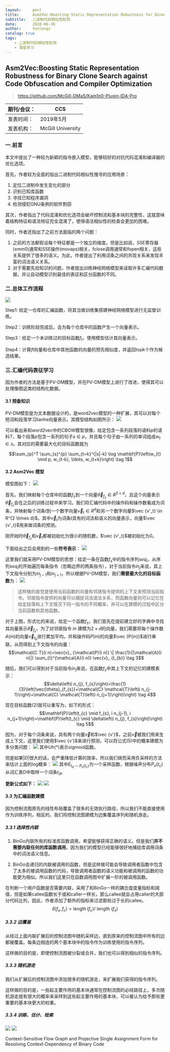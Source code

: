 ```yaml
---
layout:     post
title:      Asm2Vec:Boosting Static Representation Robustness for Binary Clone Search against Code Obfuscation and Compiler Optimization
subtitle:   二进制代码相似性检测
date:       2020-06-30
author:     Yunlongs
catalog: true
tags:
    - 二进制代码相似性检测
    - 深度学习
---
```


## Asm2Vec:Boosting Static Representation Robustness for Binary Clone Search against Code Obfuscation and Compiler Optimization
>https://github.com/McGill-DMaS/Kam1n0-Plugin-IDA-Pro

|期刊/会议： |CCS |
| ---|---|
|发表时间：|2019年5月|
|发表机构：|McGill University|

### 一.前言
本文中提出了一种较为新颖的指令嵌入模型，能够较好的对抗代码混淆和编译器的优化选项。

首先，作者较为全面的指出二进制代码相似性搜寻的应用场景：
1. 定位二进制中发生变化的部分
2. 识别已知库函数
3. 寻找已知程序漏洞
4. 检测侵犯GNU条例的软件剽窃

其次，作者指出了代码混淆和优化选项会破坏控制流和基本块的完整性，这就意味着结构特征和语法特征完全混淆了，使得语法相似性的检查会更加的困难。

同时，作者还指出了之前方法面临的两个问题：
1. 之前的方法都假设每个特征都是一个独立的维度。但是比如说，SSE寄存器(xmm0)通常和SSE操作(movaps)相关，fclose调用通常和fopen相关，这些关系提供了很多的语义。为此，作者提出了利用词条之间的共现关系来发现丰富的词法语义关系。
2. 对于需要先验知识的问题，作者提出训练神经网络模型来读取许多汇编代码数据，并让自动模型识别最佳的表征和区分函数的不同。

### 二.总体工作流程
![](https://yunlongs-1253041399.cos.ap-chengdu.myqcloud.com/image/Similary_Detection/109.png)

Step1: 给定一仓库的汇编函数，将其当做训练集搭建神经网络模型进行无监督训练。

Step2：训练阶段完成后，会为每个仓库中的函数产生一个向量表示。

Step3：给定一个未训练过的目标函数$f_t$，使用模型估计其向量表示。

Step4：计算$ft$向量和仓库中其他函数的向量的预先相似度，并返回topk个作为候选结果。

### 三.汇编代码表征学习
因为作者的方法是基于PV-DM模型，并在PV-DM模型上进行了改进，使得其可以处理像图这类的结构化数据。

#### 3.1 预备知识
PV-DM模型是为文本数据设计的，是word2vec模型的一种扩展，其可以对每个短词和段落学习lianhe向量表示。其模型结构如图所示：
![](https://yunlongs-1253041399.cos.ap-chengdu.myqcloud.com/image/Similary_Detection/110.png)

可以看出来和word2vec中的CBOW模型很像，给定包含一系列段落的语料$p$的语料$T$，每个段落$p$包含一系列的句子$s \in p$，并且每个句子由一系列的单词组成$w_t \in s$。其对应的需要最大化的目标函数就为

$$\sum_{p}^T \sum_{s}^{p} \sum_{t=k}^{|s|-k} \log \mathbf{P}\left(w_{t} \mid p, w_{t-k}, \ldots, w_{t+k}\right) 
\tag 1$$

#### 3.2 Asm2Vec 模型
模型图如下：
![](https://yunlongs-1253041399.cos.ap-chengdu.myqcloud.com/image/Similary_Detection/111.png)

首先，我们映射每个仓库中的函数$f_s$到一个向量$\vec \theta_{f_s} \in R^{2\times d}$，且这个向量表示$\vec \theta_{f_s}$会在之后的训练过程中来学习。我们将汇编代码中的操作码和操作数看成为词条，并映射每个词条$t$到一个数字向量$\vec v_t \in R^d$和另一个数字向量$\vec {v'_t} \in R^{2 \times d}$。其中$\vec v_t$为词条$t$具有的词法和语义的向量表示，向量$\vec {v'_t}$用来做词条的预测。

刚开始时$\vec \theta_{f_s}$和$\vec v_t$都被初始化为很小的随机数，$\vec {v'_t}$被初始化为0。

下面给出之后会用到的一些**符号表示**：
![](https://yunlongs-1253041399.cos.ap-chengdu.myqcloud.com/image/Similary_Detection/112.png)


这里我们就采用PV-DM模型的思想：给定一条在函数$f_s$中的指令序列$seq_i$，从序列$seq_i$的开始遍历每条指令（忽略边界的两条指令），对于当前指令$in_j$来说，其上下文指令分别为$in_{j-1}$和$in_{j+1}$，所以根据PV-DM模型，我们**需要最大化的目标函数**为：
![](https://yunlongs-1253041399.cos.ap-chengdu.myqcloud.com/image/Similary_Detection/113.png)

>这样做的直觉是使用当前函数的向量和邻居指令提供的上下文来预测当前指令。邻居指令提供的向量可以捕捉词法语法关系，而函数向量则可以记忆在给定段落和上下文情况下同一指令的不同概率，并可以在建模的过程中区分当前函数和其他函数。

对于上图，形式化的来说，给定一个函数$f_s$，我们首先在提前建立好的字典中寻找其向量表示$\vec \theta_{f_s}$。为了对邻居指令 $in$ 建模为$2\times d$的向量，我们需要将每个操作数$A(in)$的向量$\vec v_{t_b}$进行累加平均，并和操作码$P(in)$的向量$\vec {P(in)}$进行串联，从而得到上下文指令的向量：
$$\mathcal{C T}(i n)=\vec{v}_ {\mathcal{P}(i n)} \| \frac{1}{|\mathcal{A}(i n)|} \sum_{t}^{\mathcal{A}(i n)} \vec{v}_ {t_{b}} \tag 3$$

随后，我们可以得到对于当前指令$in_j$来说，在函数$f_s$中其上下文的记忆的建模表示：
$$\delta\left(i n_{j}, f_{s}\right)=\frac{1}{3}\left(\vec{\theta}_{f_{s}}+\mathcal{C} \mathcal{T}\left(i n_{j-1}\right)+\mathcal{C} \mathcal{T}\left(i n_{j+1}\right)\right) \tag 4$$

现在目标函数(2)就可以重写为，如下的形式：
$$\mathbf{P}\left(t_{c} \mid f_{s}, i n_{j-1}, i n_{j+1}\right)=\mathbf{P}\left(t_{c} \mid \delta\left(i n_{j}, f_{s}\right)\right) \tag 5$$

因为，对于每个词条来说，具有两个向量$\vec v$和$\vec {v'}$，之前$\vec v$被我们用来生成上下文，这里我们使用$\vec {v'}$来进行预测，可以将公式(5)中的概率建模为多分类问题：
![](https://yunlongs-1253041399.cos.ap-chengdu.myqcloud.com/image/Similary_Detection/114.png)
其中$Uh(*)$表示sigmoid函数。

但是如果$|D|$很大的话，会严重降低计算的效率，所以我们继而采用负采样的方法来估计上面的log概率：
![](https://yunlongs-1253041399.cos.ap-chengdu.myqcloud.com/image/Similary_Detection/115.png)
其中$E_{t_d \sim P_n(t_c)}$为一个采样函数，根据噪声分布$P_n(t_c)$从词汇表D中取样一个词条$t_d$。

**更新公式如下：**
![](https://yunlongs-1253041399.cos.ap-chengdu.myqcloud.com/image/Similary_Detection/116.png)
![](https://yunlongs-1253041399.cos.ap-chengdu.myqcloud.com/image/Similary_Detection/117.png)

#### 3.3 为汇编函数建模
因为控制流图原先的线性布局覆盖了很多的无效执行路径，所以我们不能直接使用作为训练序列，相反的，我们将控制流图建模为边集覆盖序列和随机游走。

##### 3.3.1 选择性内联
1. BinGo内联所有的标准库函数调用，希望能够获得正确的语义。但是我们**并不需要内联任何的库函数调用**，因为我们的模型已经能够很好地捕捉库调用词条中的词法语义信息。

2. BinGo会递归的内联被调用的函数，但是这样做可能会导致调用者函数中包含了太多的被调用函数的代码，导致调用者函数的语义功能和被调用的函数的功能更为相似。所以我们这里只在函数调用图中扩展一阶的被调用函数。

在判断一个用户函数是否需要内联，采用了和BinGo一样的耦合度度量指标和阈值，但是如果callee函数长于或和caller一样长，那么callee就会占用caller的大部分代码比列，因此，作者添加了额外的指标来过滤那些过于长的callee。
$$\delta\left(f_{s}, f_{c}\right)=\operatorname{length}\left(f_{c}\right) / \text { length }\left(f_{s}\right)$$

##### 3.3.2 边覆盖
从经过上面内联扩展后的控制流图中随机采样边，直到原来的控制流图中所有的边都被覆盖。每条边相连的两个基本块中的指令作为训练使用的指令序列。

这样做的目的是，即使控制流图被分裂或合并，我们也可以得到相似的指令序列。

##### 3.3.3 随机游走
我们从扩展后的控制流图中添加很多的随机游走，来扩展我们获得的指令序列。

这样做的目的是，一些起主要作用的基本块通常在控制流图的必经路径上，多次随机游走就有很大的概率来采样到这些起主要作用的基本块，可以被认为给予那些更重要的基本块更大的权重。

##### 3.3.4 训练、估计、检索
![](https://yunlongs-1253041399.cos.ap-chengdu.myqcloud.com/image/Similary_Detection/118.png)
![](https://yunlongs-1253041399.cos.ap-chengdu.myqcloud.com/image/Similary_Detection/119.png)

Context-Sensitive Flow Graph and Projective Single Assignment Form for Resolving Context-Dependency of Binary Code